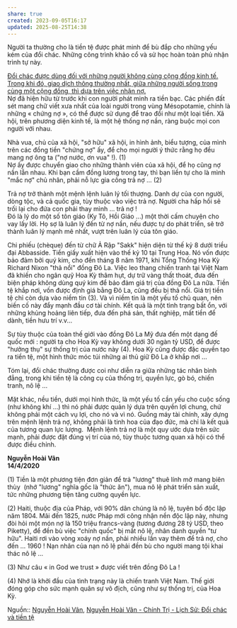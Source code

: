 ```yaml
---
share: true
created: 2023-09-05T16:17
updated: 2025-08-25T14:38
---
```

Người ta thường cho là tiền tệ được phát minh để bù đắp cho những yếu kém của đổi chác. Những công trình khảo cổ và sử học hoàn toàn phủ nhận trình tự này.  
  
[Đổi chác được dùng đối với những người không cùng cộng đồng kinh tế. Trong khi đó, giao dịch thông thường nhất, giữa những người sống trong cùng một cộng đồng, thì dựa trên việc nhận nợ.](./Nh%E1%BB%AFng%20ng%C6%B0%E1%BB%9Di%20kh%C3%B4ng%20c%C3%B9ng%20c%E1%BB%99ng%20%C4%91%E1%BB%93ng%20kinh%20t%E1%BA%BF%20th%C3%AC%20%C4%91%E1%BB%95i%20ch%C3%A1c.%20Nh%E1%BB%AFng%20ng%C6%B0%E1%BB%9Di%20s%E1%BB%91ng%20trong%20c%C3%B9ng%20m%E1%BB%99t%20c%E1%BB%99ng%20%C4%91%E1%BB%93ng%20th%C3%AC%20nh%E1%BA%ADn%20n%E1%BB%A3.md)  
Nợ đã hiện hữu từ trước khi con người phát minh ra tiền bạc. Các phiến đất sét mang chữ viết xưa nhất của loài người trong vùng Mésopotamie, chính là những « chứng nợ », có thể được sử dụng để trao đổi như một loại tiền. Xã hội, trên phương diện kinh tế, là một hệ thống nợ nần, ràng buộc mọi con người với nhau.  
  
Nhà vua, chủ của xã hội, "sở hữu" xã hội, in hình ảnh, biểu tượng, của mình trên các đồng tiền "chứng nợ" ấy, để cho mọi người ý thức rằng họ đều mang nợ ông ta ("nợ nước, ơn vua" !). (1)  
Nợ ấy được chuyển giao cho những thành viên của xã hội, để họ cũng nợ nần lẫn nhau. Khi bạn cầm đồng lương trong tay, thì bạn liền tự cho là mình "mắc nợ" chủ nhân, phải nỗ lực gia công trả nợ ... (2)  
  
Trả nợ trở thành một mệnh lệnh luân lý tối thượng. Danh dự của con người, dòng tộc, và cả quốc gia, tùy thuộc vào việc trả nợ. Người cha hấp hối sẽ trối lại cho đứa con phải thay mình ... trả nợ !  
Đó là lý do một số tôn giáo (Ky Tô, Hồi Giáo ...) một thời cấm chuyện cho vay lấy lời. Họ sợ là luân lý đến từ nợ nần, nếu được tự do phát triển, sẽ trở thành luân lý mạnh mẽ nhất, vượt trên luân lý của tôn giáo.  
  
Chi phiếu (chèque) đến từ chữ Ả Rập "Sakk" hiện diện từ thế kỷ 8 dưới triều đại Abbasside. Tiền giấy xuất hiện vào thế kỷ 10 tại Trung Hoa. Nó vốn được bảo đảm bởi quý kim, cho đến tháng 8 năm 1971, khi Tổng Thống Hoa Kỳ Richard Nixon "thả nổi" đồng Đô La. Việc leo thang chiến tranh tại Việt Nam đã khiến cho ngân quỹ Hoa Kỳ thâm hụt, dự trữ vàng thất thoát, đưa đến biện pháp không dùng quý kim để bảo đảm giá trị của đồng Đô La nữa. Tiền tệ khắp nơi, vốn được định giá bằng Đô La, cũng đều bị thả nổi. Giá trị tiền tệ chỉ còn dựa vào niềm tin (3). Và vì niềm tin là một yếu tố chủ quan, nên biến cố này đẩy mạnh đầu cơ tài chính. Kết quả là một tình trạng bất ổn, với những khủng hoảng liên tiếp, đưa đến phá sản, thất nghiệp, mất tiền để dành, tiền hưu trí v.v...  
  
Sự tùy thuộc của toàn thế giới vào đồng Đô La Mỹ đưa đến một dạng đế quốc mới : người ta cho Hoa Kỳ vay không dưới 30 ngàn tỷ USD, để được "hưởng thụ" sự thống trị của nước này (4). Hoa Kỳ cũng được đặc quyền tạo ra tiền tệ, một hình thức móc túi những ai thủ giữ Đô La ở khắp nơi ...  
  
Tóm lại, đổi chác thường được coi như diễn ra giữa những tác nhân bình đẳng, trong khi tiền tệ là công cụ của thống trị, quyền lực, gò bó, chiến tranh, nô lệ ...  
  
Mặt khác, nều tiền, dưới mọi hình thức, là một yếu tố cần yếu cho cuộc sống (như không khí ...) thì nó phải được quản lý dựa trên quyền lợi chung, chứ không phải một cách vụ lợi, cho nó và vì nó. Guồng máy tài chính, xây dựng trên mệnh lệnh trả nợ, không phải là tinh hoa của đạo đức, mà chỉ là kết quả của tương quan lực lượng.  Mệnh lệnh trả nợ là một quy ước dựa trên sức mạnh, phải được đặt đúng vị trí của nó, tùy thuộc tương quan xã hội có thể được điều chỉnh.  
  
**Nguyễn Hoài Vân  
14/4/2020**  
  
(1) Tiền là một phương tiện đơn giản để trả "lương" thuê lính mở mang biên thùy  (nhớ "lương" nghĩa gốc là "thức ăn"), mua nô lệ phát triển sản xuất, tức những phương tiện tăng cường quyền lực.  
  
(2) Haiti, thuộc địa của Pháp, với 90% dân chúng là nô lệ, tuyên bố độc lập năm 1804. Mãi đến 1825, nước Pháp mới công nhận nền độc lập này, nhưng đòi hỏi một món nợ là 150 triệu francs-vàng (tương đương 28 tỷ USD, theo Piketty), để đền bù việc "chính quốc" bị mất nô lệ, nhân danh quyền "tư hữu". Haiti rơi vào vòng xoáy nợ nần, phải nhiều lần vay thêm để trả nợ, cho đến ... 1960 ! Nạn nhân của nạn nô lệ phải đền bù cho người mang tội khai thác nô lệ ...  
  
(3) Như câu « in God we trust » được viết trên đồng Đô La !  
  
(4) Nhớ là khởi đầu của tình trạng này là chiến tranh Việt Nam. Thế giới đóng góp cho sức mạnh quân sự vô địch, cũng như sự thống trị, của Hoa Kỳ.

Nguồn:: [Nguyễn Hoài Vân](Nguy%E1%BB%85n%20Ho%C3%A0i%20V%C3%A2n.md), [Nguyễn Hoài Vân - Chính Trị - Lịch Sử: Đổi chác và tiền tệ](https://chinh-tri-lich-su.blogspot.com/2020/04/oi-chac-va-tien-te.html)
